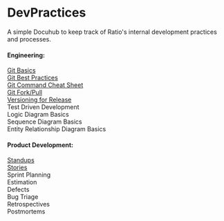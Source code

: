DevPractices
============

A simple Docuhub to keep track of Ratio's internal development practices and processes.

#### Engineering:
[Git Basics](../master/git_basics.md)  
[Git Best Practices](../master/git_best_practices.md)  
[Git Command Cheat Sheet](../master/git_commands.md)  
[Git Fork/Pull](../master/github_branching_and_pull_requests.md)  
[Versioning for Release](../master/versioning_for_release.md)  
Test Driven Development  
Logic Diagram Basics  
Sequence Diagram Basics  
Entity Relationship Diagram Basics  


#### Product Development:
[Standups](../master/standups.md)  
[Stories](../master/stories.md)  
Sprint Planning  
Estimation  
Defects  
Bug Triage  
Retrospectives  
Postmortems  
